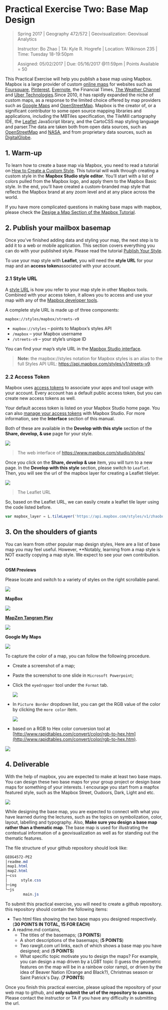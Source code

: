 # Practical Exercise Two: Base Map Design
> Spring 2017 | Geography 472/572 | Geovisualization: Geovisual Analytics
>
> Instructor: Bo Zhao | TA: Kyle R. Hogrefe | Location: Wilkinson 235 | Time: Tuesday 18-19:50pm
>
> Assigned: 05/02/2017 | Due: 05/16/2017 @11:59pm | Points Available = 50

This Practical Exercise will help you publish a base map using Mapbox.  Mapbox is a large provider of custom [online maps](https://en.wikipedia.org/wiki/Online_maps) for websites such as [Foursquare](https://en.wikipedia.org/wiki/Foursquare), [Pinterest](https://en.wikipedia.org/wiki/Pinterest), [Evernote](https://en.wikipedia.org/wiki/Evernote), the Financial Times, [The Weather Channel](https://en.wikipedia.org/wiki/The_Weather_Channel) and [Uber Technologies](https://en.wikipedia.org/wiki/Uber_Technologies).Since 2010, it has rapidly expanded the niche of custom maps, as a response to the limited choice offered by map providers such as [Google Maps](https://en.wikipedia.org/wiki/Google_Maps) and [OpenStreetMap](https://en.wikipedia.org/wiki/OpenStreetMap). Mapbox is the creator of, or a significant contributor to some open source mapping libraries and applications, including the MBTiles specification, the TileMill cartography IDE, the [Leaflet](https://en.wikipedia.org/wiki/Leaflet_(software)) JavaScript library, and the CartoCSS map styling language and parser.The data are taken both from open data sources, such as [OpenStreetMap](https://en.wikipedia.org/wiki/OpenStreetMap) and [NASA](https://en.wikipedia.org/wiki/NASA), and from proprietary data sources, such as [DigitalGlobe](https://en.wikipedia.org/wiki/DigitalGlobe).

## 1. Warm-up

To learn how to create a base map via Mapbox, you need to read a tutorial on [How to Create a Custom Style](https://www.mapbox.com/help/create-a-custom-style/).  This tutorial will walk through creating a custom style in the **Mapbox Studio style editor**. You’ll start with a list of colors pulled from the Mapbox logo, and apply them to the Mapbox Basic style. In the end, you’ll have created a custom-branded map style that reflects the Mapbox brand at any zoom level and at any place across the world.

If you have more complicated questions in making base maps with mapbox, please check the [Desige a Map Section of the Mapbox Tutorial](https://www.mapbox.com/help/#design-a-map).

## 2. Publish your mailbox basemap

Once you’ve finished adding data and styling your map, the next step is to add it to a web or mobile application. This section covers everything you can do with your published style. Please read the tutorial [Publish Your Style](https://www.mapbox.com/help/studio-manual-publish/).

To use your map style with **Leaflet**, you will need the **style URL** for your map and an **access token**associated with your account. 

### 2.1 Style URL

A [style URL](https://www.mapbox.com/help/define-style-url/) is how you refer to your map style in other Mapbox tools. Combined with your access token, it allows you to access and use your map with any of the [Mapbox developer tools](https://www.mapbox.com/developers).

A complete style URL is made up of three components:

```
mapbox://styles/mapbox/streets-v9
```

- `mapbox://styles` – points to Mapbox’s styles API
- `/mapbox` – your Mapbox username
- `/streets-v9` – your style’s unique ID

You can find your map’s style URL in the [Mapbox Studio interface](https://www.mapbox.com/help/studio-manual-interface/).

>**Note:** the mapbox://styles notation for Mapbox styles is an alias to the full Styles API URL: https://api.mapbox.com/styles/v1/streets-v9.

### 2.2 Access Token

Mapbox uses [access tokens](https://www.mapbox.com/help/define-access-token) to associate your apps and tool usage with your account. Every account has a default public access token, but you can create new access tokens as well.

Your default access token is listed on your Mapbox Studio home page. You can also [manage your access tokens](https://www.mapbox.com/studio/account/tokens/) with Mapbox Studio. For more information, see the **Interface** section of this manual.

Both of these are available in the **Develop with this style** section of the **Share, develop, & use** page for your style.

![](img/styles-mapbox.png)

> The web interface of https://www.mapbox.com/studio/styles/

Once you click on the **Share, develop & use** item, you will turn to a new page. In the **Develop with this style** section, please switch to `Leaflet`. Then, you will see the url of the mapbox layer for creating a Leaflet tilelyer. 

![](img/mapbox-style-leaflet.png)

> The Leaflet URL

 So, based on the Leaflet URL, we can easily create a leaflet tile layer using the code listed before.

```Javascript
var mapbox_layer = L.tileLayer('https://api.mapbox.com/styles/v1/zhaobo/cj1zcv9cf000x2rp7zv8yqekr/tiles/256/{z}/{x}/{y}?access_token=pk.eyJ1Ijoiemhhb2JvIiwiYSI6ImNqMGdpM2RjNDAyMzQzMnJ1d3FuZmF0NnQifQ.yoQP0NDS5F8ePKjaS3EJgQ');
```

## 3. On the shoulders of giants

You can learn from other popular map design styles, Here are a list of base map you may feel useful. However, **Notably, learning from a map style is NOT exactly copying a map style. We expect to see your own contribution. **

**OSM Previews**

Please locate and switch to a variety of styles on the right scrollable panel.

![](img/osm_preview.png)

**MapBox**

![](img/mapbox.png)

**[MapZen Tangram Play](https://mapzen.com/tangram/play/)**

![](img/mapzen.png)

**Google My Maps**

![](img/google-my-maps.png)



To capture the color of a map, you can follow the following procedure. 

- Create a screenshot of a map;

- Paste the screenshot to one slide in `Microsoft Powerpoint`;

- Click the `eyedropper` tool under the `Format` tab.

  ![](img/ppt.png)

- In `Picture Border` dropdown list, you can get the RGB value of the color by clicking the `more color` item.

  ![](img/color.png)



- based on a RGB to Hex color conversion tool at [http://www.rapidtables.com/convert/color/rgb-to-hex.htm](http://www.rapidtables.com/convert/color/rgb-to-hex.htm).

![](img/RGB_to_Hex_color_converter.png)



## 4. Deliverable

With the help of mapbox, you are expected to make at least two base maps. You can design these two base maps for your group project or design base maps for something of your interests.  I encourage you start from a mapfox featured style, such as the Mapbox Street, Oudoors, Dark, Light and etc.

![](img/mapbox-featured-styles.png)

While designing the base map, you are expected to connect with what you have learned during the lectures, such as the topics on symbolization, color, layout, labelling and typography. Also, **Make sure you design a base map rather than a thematic map**. The base map is used for illustrating the contextual information of a geovisualization as well as for standing out the thematic features.


The file structure of your github repository should look like:

```Powershell
GEOG4572-PE2
│readme.md
│map1.html
│map2.html
├─css
│      style.css
├─img
└─js
        main.js
```

To submit this practical exercise, you will need to create a github repository. this repository should contain the following items:

- Two html files showing the two base maps you designed respectively. (**30 POINTS IN TOTAL, 15 FOR EACH**)
- A readme.md contains,
  - The titles of the basemaps;  (**3 POINTS**) 
  - A short descriptions of the basemaps;  (**5 POINTS**) 
  - Two rawgit.com url links, each of which shows a base map you have designed; and  (**5 POINTS**) 
  - What specific topic motivate you to design the maps? For example, you can design a map driven by a LGBT topic (I guess the geometric features on the map will be in a rainbow color ramp), or driven by the idea of Beaver Nation (Orange and Black?), Christmas season or Saint Patrick's Day.  (**7 POINTS**) 

Once you finish this practical exercise, please upload the repository of your web map to github, and **only submit the url of the repository to canvas**. Please contact the instructor or TA if you have any difficulty in submitting the url.

